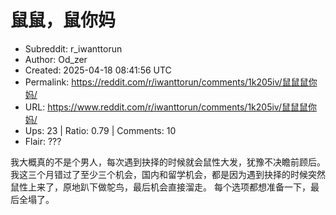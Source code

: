 # 鼠鼠，鼠你妈

- Subreddit: r_iwanttorun
- Author: Od_zer
- Created: 2025-04-18 08:41:56 UTC
- Permalink: https://reddit.com/r/iwanttorun/comments/1k205iv/鼠鼠鼠你妈/
- URL: https://www.reddit.com/r/iwanttorun/comments/1k205iv/鼠鼠鼠你妈/
- Ups: 23 | Ratio: 0.79 | Comments: 10
- Flair: ???


我大概真的不是个男人，每次遇到抉择的时候就会鼠性大发，犹豫不决瞻前顾后。
我这三个月错过了至少三个机会，国内和留学机会，都是因为遇到抉择的时候突然鼠性上来了，原地趴下做鸵鸟，最后机会直接溜走。
每个选项都想准备一下，最后全塌了。

